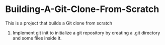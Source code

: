 # Building-A-Git-Clone-From-Scratch
This is a project that builds a Git clone from scratch
<ol>
    <li> Implement git init to initialize a git repository by creating a .git directory and some files inside it.</li>
</ol>
